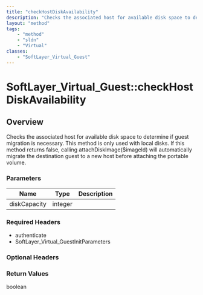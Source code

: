 ```yaml
---
title: "checkHostDiskAvailability"
description: "Checks the associated host for available disk space to determine if guest migration is necessary. This method is only us... "
layout: "method"
tags:
    - "method"
    - "sldn"
    - "Virtual"
classes:
    - "SoftLayer_Virtual_Guest"
---
```

# SoftLayer_Virtual_Guest::checkHostDiskAvailability
## Overview 
Checks the associated host for available disk space to determine if guest migration is necessary. This method is only used with local disks. If this method returns false, calling attachDiskImage($imageId) will automatically migrate the destination guest to a new host before attaching the portable volume. 

### Parameters 
|Name | Type | Description |
| --- | --- | --- |
|diskCapacity| integer| |


### Required Headers
* authenticate
* SoftLayer_Virtual_GuestInitParameters

### Optional Headers

### Return Values
boolean

